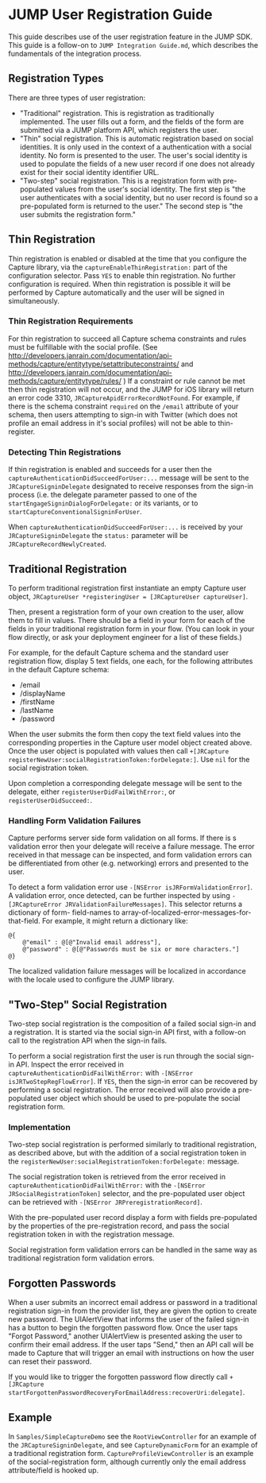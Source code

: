 # JUMP User Registration Guide

This guide describes use of the user registration feature in the JUMP SDK. This guide is a follow-on to
`JUMP Integration Guide.md`, which describes the fundamentals of the integration process.

## Registration Types

There are three types of user registration:

* "Traditional" registration. This is registration as traditionally implemented. The user fills out a form, and the
  fields of the form are submitted via a JUMP platform API, which registers the user.
* "Thin" social registration. This is automatic registration based on social identities. It is only used in the
  context of a authentication with a social identity. No form is presented to the user. The user's social identity is
  used to populate the fields of a new user record if one does not already exist for their social identity identifier
  URL.
* "Two-step" social registration. This is a registration form with pre-populated values from the user's social
  identity. The first step is "the user authenticates with a social identity, but no user record is found so a
  pre-populated form is returned to the user." The second step is "the user submits the registration form."

## Thin Registration

Thin registration is enabled or disabled at the time that you configure the Capture library, via the
`captureEnableThinRegistration:` part of the configuration selector. Pass `YES` to enable thin registration. No
further configuration is required. When thin registration is possible it will be performed by Capture automatically
and the user will be signed in simultaneously.

### Thin Registration Requirements

For thin registration to succeed all Capture schema constraints and rules must be fulfillable with the social profile.
(See http://developers.janrain.com/documentation/api-methods/capture/entitytype/setattributeconstraints/
and http://developers.janrain.com/documentation/api-methods/capture/entitytype/rules/ ) If a constraint or rule cannot
be met then thin registration will not occur, and the JUMP for iOS library will return an error code 3310,
`JRCaptureApidErrorRecordNotFound`. For example, if there is the schema constraint `required` on the `/email` attribute
of your schema, then users attempting to sign-in with Twitter (which does not profile an email address in it's social
profiles) will not be able to thin-register.

### Detecting Thin Registrations

If thin registration is enabled and succeeds for a user then the `captureAuthenticationDidSucceedForUser:...` message
will be sent to the `JRCaptureSigninDelegate` designated to receive responses from the sign-in process (i.e. the
delegate parameter passed to one of the `startEngageSigninDialogForDelegate:` or its variants, or to
`startCaptureConventionalSigninForUser`.

When `captureAuthenticationDidSucceedForUser:...` is received by your `JRCaptureSigninDelegate` the `status:`
parameter will be `JRCaptureRecordNewlyCreated`.

## Traditional Registration

To perform traditional registration first instantiate an empty Capture user object,
`JRCaptureUser *registeringUser = [JRCaptureUser captureUser]`.

Then, present a registration form of your own creation to the user, allow them to fill in values. There should be a
field in your form for each of the fields in your traditional registration form in your flow. (You can look in
your flow directly, or ask your deployment engineer for a list of these fields.)

For example, for the default Capture schema and the standard user registration flow, display 5 text fields, one each,
for the following attributes in the default Capture schema:

* /email
* /displayName
* /firstName
* /lastName
* /password

When the user submits the form then copy the text field values into the corresponding properties in the Capture user
model object created above. Once the user object is populated with values then call
`+[JRCapture registerNewUser:socialRegistrationToken:forDelegate:]`. Use `nil` for the social registration token.

Upon completion a corresponding delegate message will be sent to the delegate, either `registerUserDidFailWithError:`,
or `registerUserDidSucceed:`.

### Handling Form Validation Failures

Capture performs server side form validation on all forms. If there is s validation error then your delegate will
receive a failure message. The error received in that message can be inspected, and form validation errors can be
differentiated from other (e.g. networking) errors and presented to the user.

To detect a form validation error use `-[NSError isJRFormValidationError]`. A validation error, once detected, can be
further inspected by using `-[JRCaptureError JRValidationFailureMessages]`. This selector returns a dictionary of form-
field-names to array-of-localized-error-messages-for-that-field. For example, it might return a dictionary like:

    @{
        @"email" : @[@"Invalid email address"],
        @"password" : @[@"Passwords must be six or more characters."]
    @}

The localized validation failure messages will be localized in accordance with the locale used to configure the JUMP
library.

## "Two-Step" Social Registration

Two-step social registration is the composition of a failed social sign-in and a registration. It is started via the
social sign-in API first, with a follow-on call to the registration API when the sign-in fails.

To perform a social registration first the user is run through the social sign-in API. Inspect the error received in
`captureAuthenticationDidFailWithError:` with `-[NSError isJRTwoStepRegFlowError]`. If `YES`, then the sign-in error
can be recovered by performing a social registration. The error received will also provide a pre-populated user object
which should be used to pre-populate the social registration form.

### Implementation

Two-step social registration is performed similarly to traditional registration, as described above, but with the
addition of a social registration token in the `registerNewUser:socialRegistrationToken:forDelegate:` message.

The social registration token is retrieved from the error received in `captureAuthenticationDidFailWithError:` with the
`-[NSError JRSocialRegistrationToken]` selector, and the pre-populated user object can be retrieved with
`-[NSError JRPreregistrationRecord]`.

With the pre-populated user record display a form with fields pre-populated by the properties of the pre-registration
record, and pass the social registration token in with the registration message.

Social registration form validation errors can be handled in the same way as traditional registration form validation
errors.

## Forgotten Passwords

When a user submits an incorrect email address or password in a traditional registration sign-in from the
provider list, they are given the option to create new password. The UIAlertView that informs the user of the failed
sign-in has a button to begin the forgotten password flow. Once the user taps "Forgot Password," another UIAlertView is
presented asking the user to confirm their email address. If the user taps "Send," then an API call will be made to
Capture that will trigger an email with instructions on how the user can reset their password.

If you would like to trigger the forgotten password flow directly call
`+[JRCapture startForgottenPasswordRecoveryForEmailAddress:recoverUri:delegate]`.

## Example

In `Samples/SimpleCaptureDemo` see the `RootViewController` for an example of the `JRCaptureSigninDelegate`, and see
`CaptureDynamicForm` for an example of a traditional registration form. `CaptureProfileViewController` is an example of
the social-registration form, although currently only the email address attribute/field is hooked up.
